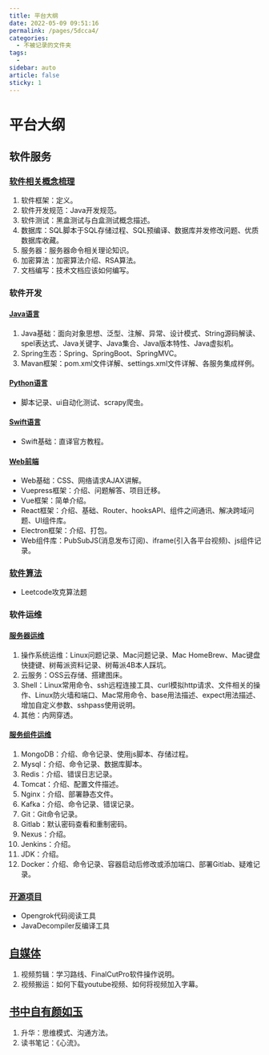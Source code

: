 ```yaml
---
title: 平台大纲
date: 2022-05-09 09:51:16
permalink: /pages/5dcca4/
categories:
  - 不被记录的文件夹
tags:
  - 
sidebar: auto
article: false
sticky: 1
---
```

# 平台大纲

## 软件服务

### [软件相关概念梳理](/pages/0f55d1/)

1. 软件框架：定义。
2. 软件开发规范：Java开发规范。
3. 软件测试：黑盒测试与白盒测试概念描述。
4. 数据库：SQL脚本于SQL存储过程、SQL预编译、数据库并发修改问题、优质数据库收藏。
5. 服务器：服务器命令相关理论知识。
6. 加密算法：加密算法介绍、RSA算法。
7. 文档编写：技术文档应该如何编写。

### 软件开发

#### [Java语言](/pages/380156/)

1. Java基础：面向对象思想、泛型、注解、异常、设计模式、String源码解读、spel表达式、Java关键字、Java集合、Java版本特性、Java虚拟机。
2. Spring生态：Spring、SpringBoot、SpringMVC。
3. Mavan框架：pom.xml文件详解、settings.xml文件详解、各服务集成样例。

#### [Python语言](/pages/5bfa96/)

- 脚本记录、ui自动化测试、scrapy爬虫。

#### [Swift语言](/pages/7e178b/)

- Swift基础：直译官方教程。

#### [Web前端](/pages/48a598/)

- Web基础：CSS、网络请求AJAX讲解。
- Vuepress框架：介绍、问题解答、项目迁移。
- Vue框架：简单介绍。
- React框架：介绍、基础、Router、hooksAPI、组件之间通讯、解决跨域问题、UI组件库。
- Electron框架：介绍、打包。
- Web组件库：PubSubJS(消息发布订阅)、iframe(引入各平台视频)、js组件记录。

### [软件算法](/pages/57109c/)

- Leetcode攻克算法题

### 软件运维

#### [服务器运维](/pages/fc21a3/)

1. 操作系统运维：Linux问题记录、Mac问题记录、Mac HomeBrew、Mac键盘快捷键、树莓派资料记录、树莓派4B本人踩坑。
2. 云服务：OSS云存储、搭建图床。
3. Shell：Linux常用命令、ssh远程连接工具、curl模拟http请求、文件相关的操作、Linux防火墙和端口、Mac常用命令、base用法描述、expect用法描述、增加自定义参数、sshpass使用说明。
4. 其他：内网穿透。

#### [服务组件运维](/pages/b58ac5/)

1. MongoDB：介绍、命令记录、使用js脚本、存储过程。
2. Mysql：介绍、命令记录、数据库脚本。
3. Redis：介绍、错误日志记录。
4. Tomcat：介绍、配置文件描述。
5. Nginx：介绍、部署静态文件。
6. Kafka：介绍、命令记录、错误记录。
7. Git：Git命令记录。
8. Gitlab：默认密码查看和重制密码。
9. Nexus：介绍。
10. Jenkins：介绍。
11. JDK：介绍。
12. Docker：介绍、命令记录、容器启动后修改或添加端口、部署Gitlab、疑难记录。

### [开源项目](/pages/895cb6/)

- Opengrok代码阅读工具
- JavaDecompiler反编译工具

## [自媒体](/pages/d9e62a/)

1. 视频剪辑：学习路线、FinalCutPro软件操作说明。
2. 视频搬运：如何下载youtube视频、如何将视频加入字幕。

## [书中自有颜如玉](/pages/1ba03b/)

1. 升华：思维模式、沟通方法。
2. 读书笔记：《心流》。
